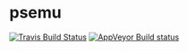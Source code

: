 # psemu

[![Travis Build Status](https://travis-ci.org/Wynjones1/psemu.svg?branch=master)](https://travis-ci.org/Wynjones1/psemu)
[![AppVeyor Build status](https://ci.appveyor.com/api/projects/status/s1mfe1q0hdt5b4ed?svg=true)](https://ci.appveyor.com/project/Wynjones1/psemu)
